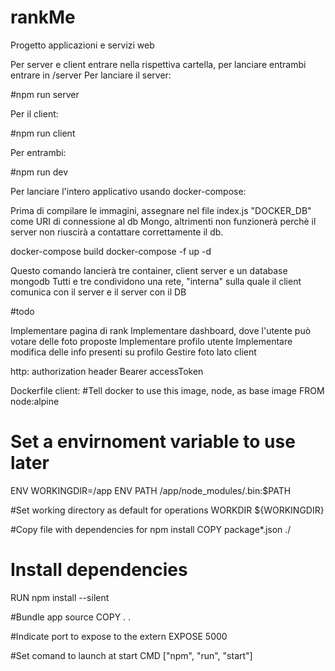 # rankMe

Progetto applicazioni e servizi web

Per server e client entrare nella rispettiva cartella, per lanciare entrambi entrare in /server
Per lanciare il server:

#npm run server

Per il client:

#npm run client

Per entrambi:

#npm run dev

Per lanciare l'intero applicativo usando docker-compose:

Prima di compilare le immagini, assegnare nel file index.js "DOCKER_DB" come URI di connessione al db Mongo, altrimenti 
non funzionerà perchè il server non riuscirà a contattare correttamente il db.

docker-compose build
docker-compose -f  up -d

Questo comando lancierà tre container, client server e un database mongodb
Tutti e tre condividono una rete, "interna" sulla quale il client comunica con il server
e il server con il DB

#todo 

Implementare pagina di rank
Implementare dashboard, dove l'utente può votare delle foto proposte
Implementare profilo utente
Implementare modifica delle info presenti su profilo
Gestire foto lato client

http: authorization header Bearer accessToken 

Dockerfile client:
#Tell docker to use this image, node, as base image
FROM node:alpine

# Set a envirnoment variable to use later
ENV WORKINGDIR=/app
ENV PATH /app/node_modules/.bin:$PATH

#Set working directory as default for operations
WORKDIR ${WORKINGDIR}

#Copy file with dependencies for npm install
COPY package*.json ./

# Install dependencies
RUN	npm install --silent

#Bundle app source
COPY . .

#Indicate port to expose to the extern
EXPOSE 5000

#Set comand to launch at start
CMD ["npm", "run", "start"]
